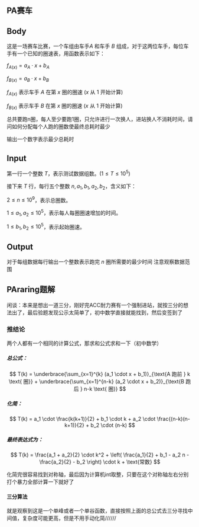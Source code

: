 ## PA赛车

## Body

这是一场赛车比赛，一个车组由车手$A$ 和车手 $B$ 组成，对于这两位车手，每位车手有一个已知的圈速表，用函数表示如下：

$f_{A(x)}=a_A⋅x+b_A$

$f_{B(x)}=a_B⋅x+b_B$

$f_{A(x)}$ 表示车手 $A$ 在第 $x$ 圈的圈速 ($x$ 从 $1$ 开始计算)

$f_{B(x)}$ 表示车手 $B$ 在第 $x$ 圈的圈速 ($x$ 从 $1$ 开始计算)

总共要跑n圈，每人至少要跑1圈，只允许进行一次换人，进站换人不消耗时间，请问如何分配每个人跑的圈数使最终总耗时最少

输出一个数字表示最少总耗时

## Input

第一行一个整数 $T$，表示测试数据组数。$(1 \leq T \leq 10^5)$

接下来 $T$ 行，每行五个整数 $n, a_1, b_1, a_2, b_2$，含义如下：

$2 \leq n \leq 10^9$，表示总圈数。

$1 \leq a_1, a_2 \leq 10^5$，表示每人每圈圈速增加的时间。

$1 \leq b_1, b_2 \leq 10^5$，表示起始圈速。

## Output

对于每组数据每行输出一个整数表示跑完 $n$ 圈所需要的最少时间 注意观察数据范围

## PAraring题解

闲谈：本来是想出一道三分，刚好完ACC耐力赛有一个强制进站，就按三分的想法出了，最后验题发现公示太简单了，初中数学直接就能找到，然后变签到了

### 推结论

两个人都有一个相同的计算公式，那求和公式求和一下（初中数学）

##### 总公式：

$$
T(k) = \underbrace{\sum_{x=1}^{k} (a_1 \cdot x + b_1)}_{\text{A 跑前 } k \text{ 圈}} + \underbrace{\sum_{x=1}^{n-k} (a_2 \cdot x + b_2)}_{\text{B 跑后 } n-k \text{ 圈}}
$$

##### 化简：

$$
T(k) = a_1 \cdot \frac{k(k+1)}{2} + b_1 \cdot k + a_2 \cdot \frac{(n-k)(n-k+1)}{2} + b_2 \cdot (n-k)
$$

##### 最终表达式为：

$$
T(k) = \frac{a_1 + a_2}{2} \cdot k^2 + \left( \frac{a_1}{2} + b_1 - a_2 n - \frac{a_2}{2} - b_2 \right) \cdot k + \text{常数}
$$

化简完很容易找到对称轴，最后因为计算机int取整，只要在这个对称轴左右分别打个暴力全部计算一下就好了

#### 三分算法

就是观察到这是一个单峰或者一个单谷函数，直接按照上面的总公式去三分寻找中间值，复杂度可能更高，但是不用手动化简//////